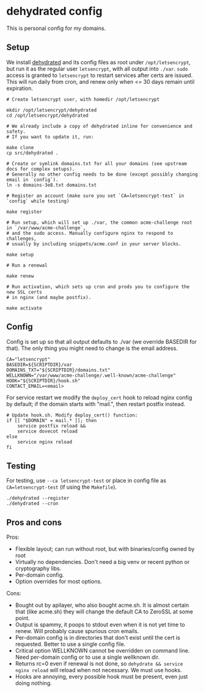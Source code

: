 # dehydrated config

This is personal config for my domains.

## Setup

We install [dehydrated](https://github.com/dehydrated-io/dehydrated) and its config files as root
under `/opt/letsencrypt`, but run it as the regular user `letsencrypt`, with all output into `./var`.
`sudo` access is granted to `letsencrypt` to restart services after certs are issued.
This will run daily from cron, and renew only when <= 30 days remain until expiration.

    # Create letsencrypt user, with homedir /opt/letsencrypt

    mkdir /opt/letsencrypt/dehydrated
    cd /opt/letsencrypt/dehydrated

    # We already include a copy of dehydrated inline for convenience and safety.
    # If you want to update it, run:

    make clone
    cp src/dehydrated .

    # Create or symlink domains.txt for all your domains (see upstream docs for complex setups).
    # Generally no other config needs to be done (except possibly changing email in `config`).
    ln -s domains-3e8.txt domains.txt

    # Register an account (make sure you set `CA=letsencrypt-test` in `config` while testing)

    make register

    # Run setup, which will set up ./var, the common acme-challenge root in `/var/www/acme-challenge`,
    # and the sudo access. Manually configure nginx to respond to challenges,
    # usually by including snippets/acme.conf in your server blocks.

    make setup

    # Run a renewal 

    make renew

    # Run activation, which sets up cron and prods you to configure the new SSL certs
    # in nginx (and maybe postfix).

    make activate

## Config

Config is set up so that all output defaults to ./var (we override BASEDIR for that).
The only thing you might need to change is the email address.

    CA="letsencrypt"
    BASEDIR=${SCRIPTDIR}/var
    DOMAINS_TXT="${SCRIPTDIR}/domains.txt"
    WELLKNOWN="/var/www/acme-challenge/.well-known/acme-challenge"
    HOOK="${SCRIPTDIR}/hook.sh"
    CONTACT_EMAIL=<email>

For service restart we modify the `deploy_cert` hook to reload nginx config by default;
if the domain starts with "mail.", then restart postfix instead.

    # Update hook.sh. Modify deploy_cert() function:
    if [[ "$DOMAIN" = mail.* ]]; then
        service postfix reload &&
        service dovecot reload
    else
        service nginx reload
    fi

## Testing

For testing, use `--ca letsencrypt-test` or place in config file as `CA=letsencrypt-test`
(if using the `Makefile`).

	./dehydrated --register
	./dehydrated --cron

## Pros and cons

Pros:

- Flexible layout; can run without root, but with binaries/config owned by root
- Virtually no dependencies. Don't need a big venv or recent python or cryptography libs.
- Per-domain config.
- Option overrides for most options.

Cons:

- Bought out by apilayer, who also bought acme.sh. It is almost certain that (like acme.sh)
  they will change the default CA to ZeroSSL at some point.
- Output is spammy, it poops to stdout even when it is not yet time to renew.
  Will probably cause spurious cron emails.
- Per-domain config is in directories that don't exist until the cert is requested. Better
  to use a single config file.
- Critical option WELLKNOWN cannot be overridden on command line. Need per-domain config or
  to use a single wellknown dir.
- Returns rc=0 even if renewal is not done, so `dehydrate && service nginx reload` will reload
  when not necessary. We must use hooks.
- Hooks are annoying, every possible hook must be present, even just doing nothing.

